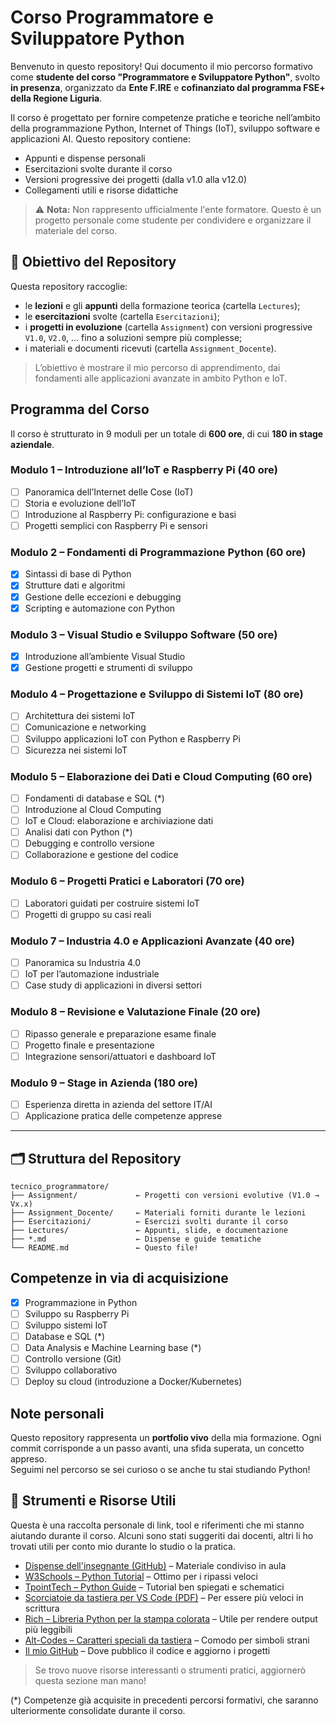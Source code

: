 # Corso Programmatore e Sviluppatore Python

Benvenuto in questo repository! Qui documento il mio percorso formativo come **studente del corso "Programmatore e Sviluppatore Python"**, svolto **in presenza**, organizzato da **Ente F.IRE** e **cofinanziato dal programma FSE+ della Regione Liguria**.

Il corso è progettato per fornire competenze pratiche e teoriche nell’ambito della programmazione Python, Internet of Things (IoT), sviluppo software e applicazioni AI. Questo repository contiene:

- Appunti e dispense personali
- Esercitazioni svolte durante il corso
- Versioni progressive dei progetti (dalla v1.0 alla v12.0)
- Collegamenti utili e risorse didattiche

> ⚠️ **Nota:** Non rappresento ufficialmente l'ente formatore. Questo è un progetto personale come studente per condividere e organizzare il materiale del corso.

## 🎯 Obiettivo del Repository

Questa repository raccoglie:
- le **lezioni** e gli **appunti** della formazione teorica (cartella `Lectures`);
- le **esercitazioni** svolte (cartella `Esercitazioni`);
- i **progetti in evoluzione** (cartella `Assignment`) con versioni progressive `V1.0`, `V2.0`, … fino a soluzioni sempre più complesse;
- i materiali e documenti ricevuti (cartella `Assignment_Docente`).

> L’obiettivo è mostrare il mio percorso di apprendimento, dai fondamenti alle applicazioni avanzate in ambito Python e IoT.


## Programma del Corso

Il corso è strutturato in 9 moduli per un totale di **600 ore**, di cui **180 in stage aziendale**.

### Modulo 1 – Introduzione all’IoT e Raspberry Pi (40 ore)
- [ ] Panoramica dell’Internet delle Cose (IoT)
- [ ] Storia e evoluzione dell’IoT
- [ ] Introduzione al Raspberry Pi: configurazione e basi
- [ ] Progetti semplici con Raspberry Pi e sensori

### Modulo 2 – Fondamenti di Programmazione Python (60 ore)
- [x] Sintassi di base di Python
- [x] Strutture dati e algoritmi
- [x] Gestione delle eccezioni e debugging
- [x] Scripting e automazione con Python

### Modulo 3 – Visual Studio e Sviluppo Software (50 ore)
- [x] Introduzione all’ambiente Visual Studio
- [x] Gestione progetti e strumenti di sviluppo

### Modulo 4 – Progettazione e Sviluppo di Sistemi IoT (80 ore)
- [ ] Architettura dei sistemi IoT
- [ ] Comunicazione e networking
- [ ] Sviluppo applicazioni IoT con Python e Raspberry Pi
- [ ] Sicurezza nei sistemi IoT

### Modulo 5 – Elaborazione dei Dati e Cloud Computing (60 ore)
- [ ] Fondamenti di database e SQL (*)
- [ ] Introduzione al Cloud Computing
- [ ] IoT e Cloud: elaborazione e archiviazione dati
- [ ] Analisi dati con Python (*)
- [ ] Debugging e controllo versione
- [ ] Collaborazione e gestione del codice

### Modulo 6 – Progetti Pratici e Laboratori (70 ore)
- [ ] Laboratori guidati per costruire sistemi IoT
- [ ] Progetti di gruppo su casi reali

### Modulo 7 – Industria 4.0 e Applicazioni Avanzate (40 ore)
- [ ] Panoramica su Industria 4.0
- [ ] IoT per l’automazione industriale
- [ ] Case study di applicazioni in diversi settori

### Modulo 8 – Revisione e Valutazione Finale (20 ore)
- [ ] Ripasso generale e preparazione esame finale
- [ ] Progetto finale e presentazione
- [ ] Integrazione sensori/attuatori e dashboard IoT

### Modulo 9 – Stage in Azienda (180 ore)
- [ ] Esperienza diretta in azienda del settore IT/AI
- [ ] Applicazione pratica delle competenze apprese

---

## 🗂️ Struttura del Repository

```
tecnico_programmatore/
├── Assignment/             ← Progetti con versioni evolutive (V1.0 → Vx.x)
├── Assignment_Docente/     ← Materiali forniti durante le lezioni
├── Esercitazioni/          ← Esercizi svolti durante il corso
├── Lectures/               ← Appunti, slide, e documentazione
├── *.md                    ← Dispense e guide tematiche
└── README.md               ← Questo file!
```

## Competenze in via di acquisizione

- [x] Programmazione in Python
- [ ] Sviluppo su Raspberry Pi
- [ ] Sviluppo sistemi IoT
- [ ] Database e SQL (*)
- [ ] Data Analysis e Machine Learning base (*)
- [ ] Controllo versione (Git)
- [ ] Sviluppo collaborativo
- [ ] Deploy su cloud (introduzione a Docker/Kubernetes)

## Note personali

Questo repository rappresenta un **portfolio vivo** della mia formazione. Ogni commit corrisponde a un passo avanti, una sfida superata, un concetto appreso.  
Seguimi nel percorso se sei curioso o se anche tu stai studiando Python!



## 🧰 Strumenti e Risorse Utili

Questa è una raccolta personale di link, tool e riferimenti che mi stanno aiutando durante il corso. Alcuni sono stati suggeriti dai docenti, altri li ho trovati utili per conto mio durante lo studio o la pratica.

- [Dispense dell'insegnante (GitHub)](https://github.com/delectablerec/python-2025/tree/main) – Materiale condiviso in aula
- [W3Schools – Python Tutorial](https://www.w3schools.com/python/default.asp) – Ottimo per i ripassi veloci
- [TpointTech – Python Guide](https://www.tpointtech.com/python-tutorial) – Tutorial ben spiegati e schematici
- [Scorciatoie da tastiera per VS Code (PDF)](https://code.visualstudio.com/shortcuts/keyboard-shortcuts-windows.pdf) – Per essere più veloci in scrittura
- [Rich – Libreria Python per la stampa colorata](http://rich.readthedocs.io/en/stable/) – Utile per rendere output più leggibili
- [Alt-Codes – Caratteri speciali da tastiera](https://www.alt-codes.net/) – Comodo per simboli strani
- [Il mio GitHub](https://github.com/FabriceGhislain7) – Dove pubblico il codice e aggiorno i progetti

> Se trovo nuove risorse interessanti o strumenti pratici, aggiornerò questa sezione man mano!


(*) Competenze già acquisite in precedenti percorsi formativi, che saranno ulteriormente consolidate durante il corso.